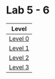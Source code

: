 # Lab 5 - 6
| Level |
|---|
| [Level 0](https://github.com/datthinh1801/NT209.L21.ANTN.Group_1/tree/main/Lab%205/Level%200) |
| [Level 1](https://github.com/datthinh1801/NT209.L21.ANTN.Group_1/tree/main/Lab%205/Level%201) |
| [Level 2](https://github.com/datthinh1801/NT209.L21.ANTN.Group_1/tree/main/Lab%205/Level%202) |
| [Level 3](https://github.com/datthinh1801/NT209.L21.ANTN.Group_1/tree/main/Lab%205/Level%203) |
